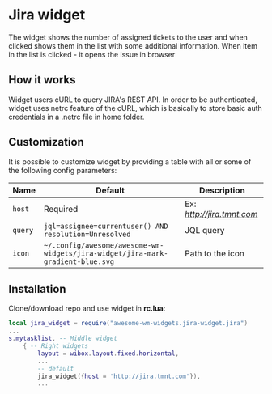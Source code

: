 # Jira widget

The widget shows the number of assigned tickets to the user  and when clicked shows them in the list with some additional information. When item in the list is clicked - it opens the issue in browser 

## How it works

Widget users cURL to query JIRA's REST API. In order to be authenticated, widget uses netrc feature of the cURL, which is basically to store basic auth credentials in a .netrc file in home folder. 

## Customization

It is possible to customize widget by providing a table with all or some of the following config parameters:

| Name | Default | Description |
|---|---|---|
| `host` | Required | Ex: _http://jira.tmnt.com_ |
| `query` | `jql=assignee=currentuser() AND resolution=Unresolved` | JQL query |
| `icon` | `~/.config/awesome/awesome-wm-widgets/jira-widget/jira-mark-gradient-blue.svg` | Path to the icon |

## Installation

Clone/download repo and use widget in **rc.lua**:

```lua
local jira_widget = require("awesome-wm-widgets.jira-widget.jira")
...
s.mytasklist, -- Middle widget
	{ -- Right widgets
    	layout = wibox.layout.fixed.horizontal,
		...
		-- default
		jira_widget({host = 'http://jira.tmnt.com'}),
		...
```
